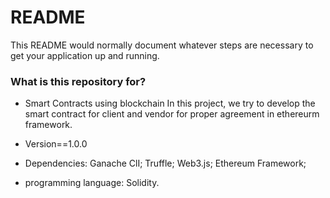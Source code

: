 # README #

This README would normally document whatever steps are necessary to get your application up and running.

### What is this repository for? ###

* Smart Contracts using blockchain 
  In this project, we try to develop the smart contract for client and vendor for proper agreement in ethereurm framework.
* Version==1.0.0

* Dependencies: Ganache ClI; Truffle; Web3.js; Ethereum Framework;
* programming language: Solidity.
  


